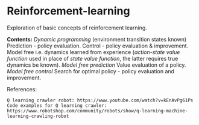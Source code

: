 # Reinforcement-learning
Exploration of basic concepts of reinforcement learning. 

**Contents:**
  *Dynamic programming* (environment transition states known)
    Prediction - policy evaluation.
    Control - policy evaluation & improvement.
  Model free i.e. dynamics learned from experience (*action-state value function* used in place of *state value function*, the latter requires true dynamics be known).
    *Model free prediction* 
      Value evaluation of a policy. 
    *Model free control* 
      Search for optimal policy - policy evaluation and improvement.


References:
    
    Q learning crawler robot: https://www.youtube.com/watch?v=kEnAvPg61Ps
    Code examples for Q learning crawler: https://www.robotshop.com/community/robots/show/q-learning-machine-learning-crawling-robot
